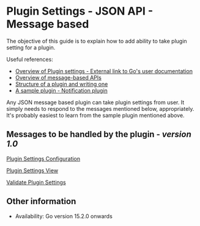 # Plugin Settings - JSON API - Message based

The objective of this guide is to explain how to add ability to take plugin setting for a plugin.

Useful references:
* [Overview of Plugin settings - External link to Go's user documentation ](http://www.go.cd/documentation/user/current/extension_points/plugin_settings.html)
* [Overview of message-based APIs](../json_message_based_plugin_api.md)
* [Structure of a plugin and writing one](../go_plugins_basics.md)
* [A sample plugin - Notification plugin](https://github.com/gocd/go-plugins/tree/master/plugins-for-tests/test-notification-plugin)

Any JSON message based plugin can take plugin settings from user. It simply needs to respond to the messages mentioned below, appropriately. It's probably easiest to learn from the sample plugin mentioned above.

## Messages to be handled by the plugin - ***version 1.0***

[Plugin Settings Configuration](version_1_0/plugin_settings_configuration.md)

[Plugin Settings View](version_1_0/plugin_settings_view.md)

[Validate Plugin Settings](version_1_0/validate_plugin_settings.md)

## Other information

* Availability: Go version 15.2.0 onwards
